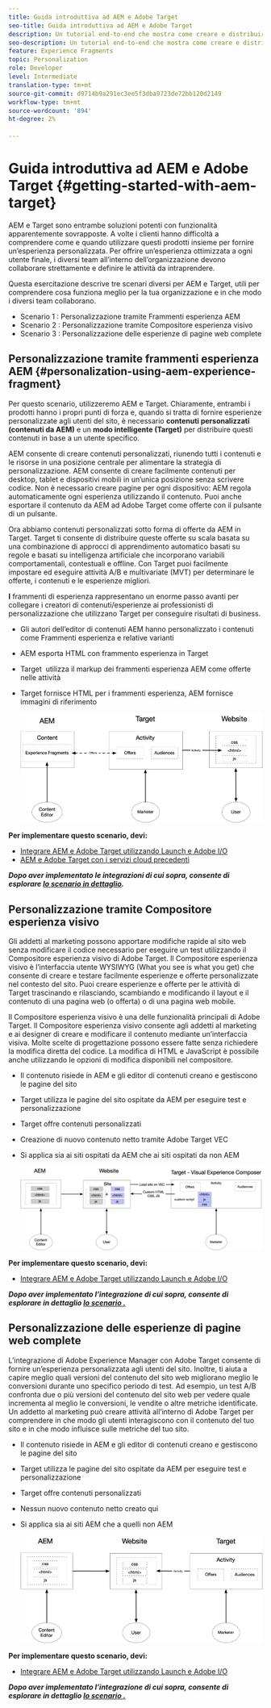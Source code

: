 ```yaml
---
title: Guida introduttiva ad AEM e Adobe Target
seo-title: Guida introduttiva ad AEM e Adobe Target
description: Un tutorial end-to-end che mostra come creare e distribuire esperienze personalizzate utilizzando Adobe Experience Manager e Adobe Target. Questa esercitazione illustra anche le diverse figure coinvolte nel processo end to end e la loro collaborazione tra di loro
seo-description: Un tutorial end-to-end che mostra come creare e distribuire esperienze personalizzate utilizzando Adobe Experience Manager e Adobe Target. Questa esercitazione illustra anche le diverse figure coinvolte nel processo end to end e la loro collaborazione tra di loro
feature: Experience Fragments
topic: Personalization
role: Developer
level: Intermediate
translation-type: tm+mt
source-git-commit: d9714b9a291ec3ee5f3dba9723de72bb120d2149
workflow-type: tm+mt
source-wordcount: '894'
ht-degree: 2%

---
```



# Guida introduttiva ad AEM e Adobe Target {#getting-started-with-aem-target}

AEM e Target sono entrambe soluzioni potenti con funzionalità apparentemente sovrapposte. A volte i clienti hanno difficoltà a comprendere come e quando utilizzare questi prodotti insieme per fornire un’esperienza personalizzata. Per offrire un’esperienza ottimizzata a ogni utente finale, i diversi team all’interno dell’organizzazione devono collaborare strettamente e definire le attività da intraprendere.

Questa esercitazione descrive tre scenari diversi per AEM e Target, utili per comprendere cosa funziona meglio per la tua organizzazione e in che modo i diversi team collaborano.

* Scenario 1 : Personalizzazione tramite Frammenti esperienza AEM
* Scenario 2 : Personalizzazione tramite Compositore esperienza visivo
* Scenario 3 : Personalizzazione delle esperienze di pagine web complete

## Personalizzazione tramite frammenti esperienza AEM {#personalization-using-aem-experience-fragment}

Per questo scenario, utilizzeremo AEM e Target. Chiaramente, entrambi i prodotti hanno i propri punti di forza e, quando si tratta di fornire esperienze personalizzate agli utenti del sito, è necessario **contenuti personalizzati (contenuti da AEM)** e un **modo intelligente (Target)** per distribuire questi contenuti in base a un utente specifico.

AEM consente di creare contenuti personalizzati, riunendo tutti i contenuti e le risorse in una posizione centrale per alimentare la strategia di personalizzazione. AEM consente di creare facilmente contenuti per desktop, tablet e dispositivi mobili in un’unica posizione senza scrivere codice. Non è necessario creare pagine per ogni dispositivo: AEM regola automaticamente ogni esperienza utilizzando il contenuto. Puoi anche esportare il contenuto da AEM ad Adobe Target come offerte con il pulsante di un pulsante.

Ora abbiamo contenuti personalizzati sotto forma di offerte da AEM in Target. Target ti consente di distribuire queste offerte su scala basata su una combinazione di approcci di apprendimento automatico basati su regole e basati su intelligenza artificiale che incorporano variabili comportamentali, contestuali e offline.  Con Target puoi facilmente impostare ed eseguire attività A/B e multivariate (MVT) per determinare le offerte, i contenuti e le esperienze migliori.

**I** frammenti di esperienza rappresentano un enorme passo avanti per collegare i creatori di contenuti/esperienze ai professionisti di personalizzazione che utilizzano Target per conseguire risultati di business.

* Gli autori dell’editor di contenuti AEM hanno personalizzato i contenuti come Frammenti esperienza e relative varianti
* AEM esporta HTML con frammento esperienza in Target &#x200B;
* Target &#x200B; utilizza il markup dei frammenti esperienza AEM come offerte nelle attività
* Target fornisce HTML per i frammenti esperienza, AEM fornisce immagini di riferimento

   ![Diagramma relativo alla personalizzazione tramite Frammenti esperienza](assets/personalization-use-case-1/use-case-1-diagram.png)

**Per implementare questo scenario, devi:**

* [Integrare AEM e Adobe Target utilizzando Launch e Adobe I/O](./implementation.md#integrating-aem-target-options)
* [AEM e Adobe Target con i servizi cloud precedenti](./implementation.md#integrating-aem-target-options)

***Dopo aver implementato le integrazioni di cui sopra, consente di esplorare  [lo scenario in dettaglio](./personalization-use-case-1.md).***

## Personalizzazione tramite Compositore esperienza visivo

Gli addetti al marketing possono apportare modifiche rapide al sito web senza modificare il codice necessario per eseguire un test utilizzando il Compositore esperienza visivo di Adobe Target. Il Compositore esperienza visivo è l’interfaccia utente WYSIWYG (What you see is what you get) che consente di creare e testare facilmente esperienze e offerte personalizzate nel contesto del sito. Puoi creare esperienze e offerte per le attività di Target trascinando e rilasciando, scambiando e modificando il layout e il contenuto di una pagina web (o offerta) o di una pagina web mobile.

Il Compositore esperienza visivo è una delle funzionalità principali di Adobe Target. Il Compositore esperienza visivo consente agli addetti al marketing e ai designer di creare e modificare il contenuto mediante un’interfaccia visiva. Molte scelte di progettazione possono essere fatte senza richiedere la modifica diretta del codice. La modifica di HTML e JavaScript è possibile anche utilizzando le opzioni di modifica disponibili nel compositore.

* Il contenuto risiede in AEM e gli editor di contenuti creano e gestiscono le pagine del sito
* Target utilizza le pagine del sito ospitate da AEM per eseguire test e personalizzazione
* Target offre contenuti personalizzati
* Creazione di nuovo contenuto netto tramite Adobe Target VEC
* Si applica sia ai siti ospitati da AEM che ai siti ospitati da non AEM

   ![Personalizzazione tramite diagramma del Compositore esperienza visivo](assets/personalization-use-case-3/use-case-diagram-3.png)

**Per implementare questo scenario, devi:**

* [Integrare AEM e Adobe Target utilizzando Launch e Adobe I/O](./implementation.md#integrating-aem-target-options)

***Dopo aver implementato l’integrazione di cui sopra, consente di esplorare in dettaglio  [lo scenario .](./personalization-use-case-3.md)***

## Personalizzazione delle esperienze di pagine web complete

L’integrazione di Adobe Experience Manager con Adobe Target consente di fornire un’esperienza personalizzata agli utenti del sito. Inoltre, ti aiuta a capire meglio quali versioni del contenuto del sito web migliorano meglio le conversioni durante uno specifico periodo di test. Ad esempio, un test A/B confronta due o più versioni del contenuto del sito web per vedere quale incrementa al meglio le conversioni, le vendite o altre metriche identificate. Un addetto al marketing può creare attività all’interno di Adobe Target per comprendere in che modo gli utenti interagiscono con il contenuto del tuo sito e in che modo influisce sulle metriche del tuo sito.

* Il contenuto risiede in AEM e gli editor di contenuti creano e gestiscono le pagine del sito
* Target utilizza le pagine del sito ospitate da AEM per eseguire test e personalizzazione
* Target offre contenuti personalizzati
* Nessun nuovo contenuto netto creato qui
* Si applica sia ai siti AEM che a quelli non AEM

   ![diagramma](assets/personalization-use-case-2/use-case-2-diagram.png)

**Per implementare questo scenario, devi:**

* [Integrare AEM e Adobe Target utilizzando Launch e Adobe I/O](./implementation.md#integrating-aem-target-options)

***Dopo aver implementato l’integrazione di cui sopra, consente di esplorare in dettaglio  [lo scenario .](./personalization-use-case-2.md)***

